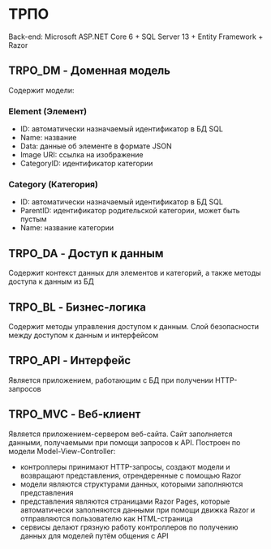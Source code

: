# ТРПО
Back-end: Microsoft ASP.NET Core 6 + SQL Server 13 + Entity Framework + Razor

## TRPO_DM - Доменная модель
Содержит модели:
### Element (Элемент)
- ID: автоматически назначаемый идентификатор в БД SQL
- Name: название
- Data: данные об элементе в формате JSON
- Image URI: ссылка на изображение
- CategoryID: идентификатор категории
### Category (Категория)
- ID: автоматически назначаемый идентификатор в БД SQL
- ParentID: идентификатор родительской категории, может быть пустым
- Name: название категории

## TRPO_DA - Доступ к данным
Содержит контекст данных для элементов и категорий, а также методы доступа к данным из БД

## TRPO_BL - Бизнес-логика
Содержит методы управления доступом к данным. Слой безопасности между доступом к данным и интерфейсом

## TRPO_API - Интерфейс
Является приложением, работающим с БД при получении HTTP-запросов

## TRPO_MVC - Веб-клиент
Является приложением-сервером веб-сайта. Сайт заполняется данными, получаемыми при помощи запросов к API. Построен по модели Model-View-Controller:
- контроллеры принимают HTTP-запросы, создают модели и возвращают представления, отрендеренные с помощью Razor
- модели являются структурами данных, которыми заполняются представления
- представления являются страницами Razor Pages, которые автоматически заполняются данными при помощи движка Razor и отправляются пользователю как HTML-страница
- сервисы делают грязную работу контроллеров по получению данных для моделей путём общения с API
